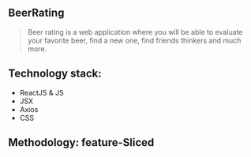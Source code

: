 ## BeerRating
> Beer rating is a web application where you will be able to evaluate your favorite beer, find a new one, find friends thinkers and much more.

## Technology stack:
- ReactJS & JS
- JSX
- Axios
- CSS

## Methodology: feature-Sliced